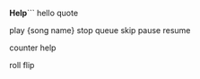 **Help**```
hello
quote

play {song name}
stop
queue
skip
pause
resume

counter help

roll
flip
```
